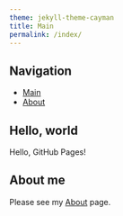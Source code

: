 ```yaml
---
theme: jekyll-theme-cayman
title: Main
permalink: /index/
---
```


## Navigation

* [Main](/index)
* [About](/about)

## Hello, world

Hello, GitHub Pages!

## About me

Please see my [About](/about) page.
